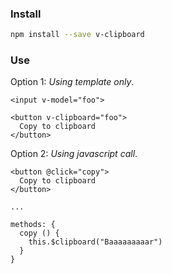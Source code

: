 ### Install

```bash
npm install --save v-clipboard
```

### Use

Option 1: *Using template only*.

```vue
<input v-model="foo">

<button v-clipboard="foo">
  Copy to clipboard
</button> 
```

Option 2: *Using javascript call*.

```vue
<button @click="copy">
  Copy to clipboard
</button> 

...

methods: {
  copy () {
    this.$clipboard("Baaaaaaaaar")
  }
}
```
